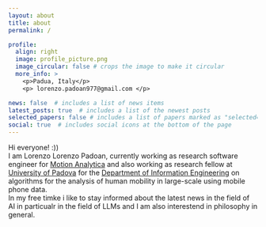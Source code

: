 ```yaml
---
layout: about
title: about
permalink: /

profile:
  align: right
  image: profile_picture.png
  image_circular: false # crops the image to make it circular
  more_info: >
    <p>Padua, Italy</p>
    <p> lorenzo.padoan977@gmail.com </p>

news: false  # includes a list of news items
latest_posts: true  # includes a list of the newest posts
selected_papers: false # includes a list of papers marked as "selected={true}"
social: true  # includes social icons at the bottom of the page
---
```


Hi everyone! :)) <br>
I am Lorenzo Lorenzo Padoan, currently working as research software engineer for [Motion Analytica](https://www.motionanalytica.com/) and also working as research fellow at [University of Padova](https://www.unipd.it/) for the [Department of Information Engineering](https://www.dei.unipd.it/) on algorithms for the analysis of human mobility in large-scale using mobile phone data. <br>
In my free timke i like to stay informed about the latest news in the field of AI in particualr in the field of LLMs and I am also interestend in philosophy in general. <br>
